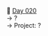 :date: [Day 020](https://github.com/fernandocucci/100DaysOfPython/tree/main/Day%20020)  
-> ?<br/>
-> Project: ?